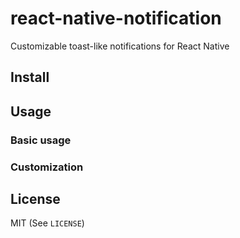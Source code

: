 # react-native-notification
Customizable toast-like notifications for React Native

## Install

## Usage

### Basic usage

### Customization

## License
MIT (See `LICENSE`)
